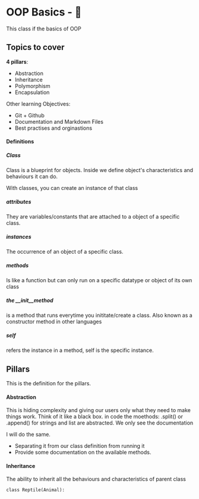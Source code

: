 # OOP Basics - :taco:

This class if the basics of OOP 

## Topics to cover

**4 pillars**:
- Abstraction
- Inheritance
- Polymorphism
- Encapsulation

Other learning Objectives:
- Git + Github
- Documentation and Markdown Files
- Best practises and orginastions


#### Definitions

##### Class
Class is a blueprint for objects. 
Inside we define object's characteristics and behaviours it can do.

With classes, you can create an instance of that class

##### attributes
They are variables/constants that are attached to a object of a specific class.

##### instances
The occurrence of an object of a specific class.

##### methods
Is like a function  but can only run on a specific datatype or object of its own class

##### the __init__method
is a method that runs everytime you inititate/create a class.
Also known as a constructor method in other languages


##### self 
refers the instance 
in a method, self is the specific instance.

## Pillars
This is the definition for the pillars.

#### Abstraction
This is hiding complexity and giving our users only what they need to make things work.
Think of it like a black box.
in code the moethods: .split() or .append() for strings and list are abstracted. We only see the documentation

I will do the same.
- Separating it from our class definition from running it
- Provide some documentation on the available methods.


#### Inheritance
The ability to inherit all the behaviours and characteristics of parent class

````
class Reptile(Animal):
````

